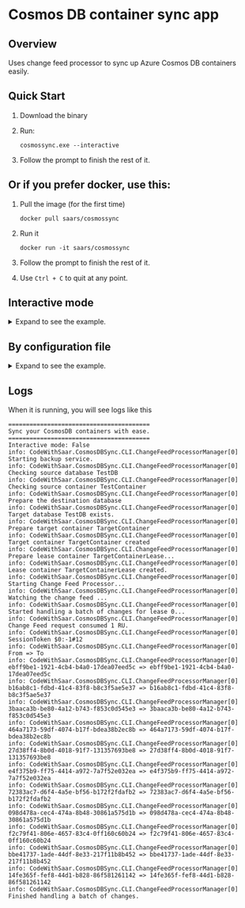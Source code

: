 # Cosmos DB container sync app

## Overview

Uses change feed processor to sync up Azure Cosmos DB containers easily.

## Quick Start

1. Download the binary
1. Run:

    ```shell
    cosmossync.exe --interactive
    ```

1. Follow the prompt to finish the rest of it.

## Or if you prefer docker, use this:

1. Pull the image (for the first time)

    ```shell
    docker pull saars/cosmossync
    ```

1. Run it

    ```shell
    docker run -it saars/cosmossync
    ```

1. Follow the prompt to finish the rest of it.

1. Use `Ctrl + C` to quit at any point.

## Interactive mode

<details>
<summary>Expand to see the example.</summary>

Use command line parameter `--interactive`/`-i` to run it in interactive mode, where the database and container information will be gathered line by line.

```shell
PS D:\Tools>.\cosmossync.exe -i
========================================
Sync your CosmosDB containers with ease.
========================================
Interactive mode: True
Let's start with Source DB:
Source DB connection string:
```

Notices: CLI in docker container runs in interactive mode by default.

</details>

## By configuration file

<details>
<summary>Expand to see the example.</summary>

## Usage

1. Go to the binary folder.

2. Update `appesettings.json`, for example, update the values accordingly:

    ```jsonc
    {
        "SourceCosmosDB": {
            "ConnectionString": "Source DB Connection string",
            "DatabaseId": "Source Database Name"
        },
        "DestCosmosDB": {
            "ConnectionString": "Target DB Connection string",
            "DatabaseId": "Target Database Name"
        },
        "BackupOptions": {
            "SourceContainerName": "SourceContainerName",
            "DestContainerName": "TargetContainerName",
            "DestContainerPartitionKeyPath": "/id",
            "LeaseContainerName": "LeaseContainerName"
        }
    }
    ```

1. Run the app:

    ```shell
    ./cosmossync.exe
    ```

</details>

## Logs

When it is running, you will see logs like this

```shell
========================================
Sync your CosmosDB containers with ease.
========================================
Interactive mode: False
info: CodeWithSaar.CosmosDBSync.CLI.ChangeFeedProcessorManager[0] Starting backup service.
info: CodeWithSaar.CosmosDBSync.CLI.ChangeFeedProcessorManager[0] Checking source database TestDB
info: CodeWithSaar.CosmosDBSync.CLI.ChangeFeedProcessorManager[0] Checking source container TestContainer
info: CodeWithSaar.CosmosDBSync.CLI.ChangeFeedProcessorManager[0] Prepare the destination database
info: CodeWithSaar.CosmosDBSync.CLI.ChangeFeedProcessorManager[0] Target database TestDB exists.
info: CodeWithSaar.CosmosDBSync.CLI.ChangeFeedProcessorManager[0] Prepare target container TargetContainer
info: CodeWithSaar.CosmosDBSync.CLI.ChangeFeedProcessorManager[0] Target container TargetContainer created
info: CodeWithSaar.CosmosDBSync.CLI.ChangeFeedProcessorManager[0] Prepare lease container TargetContainerLease...
info: CodeWithSaar.CosmosDBSync.CLI.ChangeFeedProcessorManager[0] Lease container TargetContainerLease created.
info: CodeWithSaar.CosmosDBSync.CLI.ChangeFeedProcessorManager[0] Starting Change Feed Processor...
info: CodeWithSaar.CosmosDBSync.CLI.ChangeFeedProcessorManager[0] Watching the change feed ...
info: CodeWithSaar.CosmosDBSync.CLI.ChangeFeedProcessorManager[0] Started handling a batch of changes for lease 0...
info: CodeWithSaar.CosmosDBSync.CLI.ChangeFeedProcessorManager[0] Change Feed request consumed 1 RU.
info: CodeWithSaar.CosmosDBSync.CLI.ChangeFeedProcessorManager[0] SessionToken $0:-1#12
info: CodeWithSaar.CosmosDBSync.CLI.ChangeFeedProcessorManager[0]                                     From => To
info: CodeWithSaar.CosmosDBSync.CLI.ChangeFeedProcessorManager[0]     ebff9be1-1921-4cb4-b4a0-17dea07eed5c => ebff9be1-1921-4cb4-b4a0-17dea07eed5c
info: CodeWithSaar.CosmosDBSync.CLI.ChangeFeedProcessorManager[0]     b16ab8c1-fdbd-41c4-83f8-b8c3f5ae5e37 => b16ab8c1-fdbd-41c4-83f8-b8c3f5ae5e37
info: CodeWithSaar.CosmosDBSync.CLI.ChangeFeedProcessorManager[0]     3baaca3b-be80-4a12-b743-f853c0d545e3 => 3baaca3b-be80-4a12-b743-f853c0d545e3
info: CodeWithSaar.CosmosDBSync.CLI.ChangeFeedProcessorManager[0]     464a7173-59df-4074-b17f-bdea38b2ec8b => 464a7173-59df-4074-b17f-bdea38b2ec8b
info: CodeWithSaar.CosmosDBSync.CLI.ChangeFeedProcessorManager[0]     27d38ff4-8b0d-4018-91f7-131357693be8 => 27d38ff4-8b0d-4018-91f7-131357693be8
info: CodeWithSaar.CosmosDBSync.CLI.ChangeFeedProcessorManager[0]     e4f375b9-ff75-4414-a972-7a7f52e032ea => e4f375b9-ff75-4414-a972-7a7f52e032ea
info: CodeWithSaar.CosmosDBSync.CLI.ChangeFeedProcessorManager[0]     72383ac7-d6f4-4a5e-bf56-b172f2fdafb2 => 72383ac7-d6f4-4a5e-bf56-b172f2fdafb2
info: CodeWithSaar.CosmosDBSync.CLI.ChangeFeedProcessorManager[0]     098d478a-cec4-474a-8b48-30861a575d1b => 098d478a-cec4-474a-8b48-30861a575d1b
info: CodeWithSaar.CosmosDBSync.CLI.ChangeFeedProcessorManager[0]     f2c79f41-806e-4657-83c4-0ff160c60b24 => f2c79f41-806e-4657-83c4-0ff160c60b24
info: CodeWithSaar.CosmosDBSync.CLI.ChangeFeedProcessorManager[0]     bbe41737-1ade-44df-8e33-217f11b8b452 => bbe41737-1ade-44df-8e33-217f11b8b452
info: CodeWithSaar.CosmosDBSync.CLI.ChangeFeedProcessorManager[0]     14fe365f-fef8-44d1-b828-86f581261142 => 14fe365f-fef8-44d1-b828-86f581261142
info: CodeWithSaar.CosmosDBSync.CLI.ChangeFeedProcessorManager[0] Finished handling a batch of changes.
```